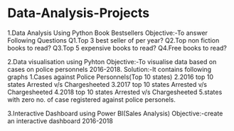 # Data-Analysis-Projects
1.Data Analysis Using Python Book Bestsellers
Objective:-To answer Following Questions
     Q1.Top 3 best seller of per year?
     Q2.Top non fiction books to read?
     Q3.Top 5 expensive books to read?
     Q4.Free books to read?
     
2.Data visualisation using Pyhton
Objective:-To visualise data based on cases on police personnels 2016-2018.
  Solution:-It contains following graphs
      1.Cases against Police Personnels(Top 10 states)
      2.2016 top 10 states Arrested v/s Chargesheeted
      3.2017 top 10 states Arrested v/s Chargesheeted
      4.2018 top 10 states Arrested v/s Chargesheeted
      5.states with zero no. of case registered against police personels.
      
3.Interactive Dashboard using Power BI(Sales Analysis) 
Objective:-create an interactive dashboard 2016-2018
   
   
